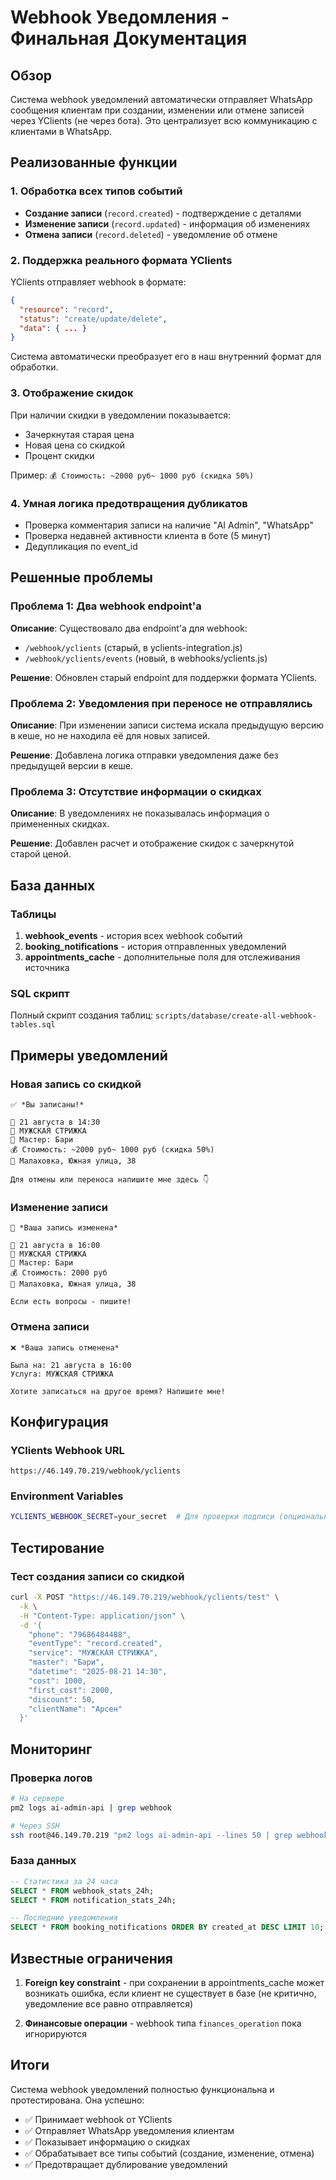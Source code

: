 # Webhook Уведомления - Финальная Документация

## Обзор

Система webhook уведомлений автоматически отправляет WhatsApp сообщения клиентам при создании, изменении или отмене записей через YClients (не через бота). Это централизует всю коммуникацию с клиентами в WhatsApp.

## Реализованные функции

### 1. Обработка всех типов событий
- **Создание записи** (`record.created`) - подтверждение с деталями
- **Изменение записи** (`record.updated`) - информация об изменениях
- **Отмена записи** (`record.deleted`) - уведомление об отмене

### 2. Поддержка реального формата YClients
YClients отправляет webhook в формате:
```json
{
  "resource": "record",
  "status": "create/update/delete",
  "data": { ... }
}
```

Система автоматически преобразует его в наш внутренний формат для обработки.

### 3. Отображение скидок
При наличии скидки в уведомлении показывается:
- Зачеркнутая старая цена
- Новая цена со скидкой
- Процент скидки

Пример: `💰 Стоимость: ~2000 руб~ 1000 руб (скидка 50%)`

### 4. Умная логика предотвращения дубликатов
- Проверка комментария записи на наличие "AI Admin", "WhatsApp"
- Проверка недавней активности клиента в боте (5 минут)
- Дедупликация по event_id

## Решенные проблемы

### Проблема 1: Два webhook endpoint'а
**Описание**: Существовало два endpoint'а для webhook:
- `/webhook/yclients` (старый, в yclients-integration.js)
- `/webhook/yclients/events` (новый, в webhooks/yclients.js)

**Решение**: Обновлен старый endpoint для поддержки формата YClients.

### Проблема 2: Уведомления при переносе не отправлялись
**Описание**: При изменении записи система искала предыдущую версию в кеше, но не находила её для новых записей.

**Решение**: Добавлена логика отправки уведомления даже без предыдущей версии в кеше.

### Проблема 3: Отсутствие информации о скидках
**Описание**: В уведомлениях не показывалась информация о примененных скидках.

**Решение**: Добавлен расчет и отображение скидок с зачеркнутой старой ценой.

## База данных

### Таблицы
1. **webhook_events** - история всех webhook событий
2. **booking_notifications** - история отправленных уведомлений
3. **appointments_cache** - дополнительные поля для отслеживания источника

### SQL скрипт
Полный скрипт создания таблиц: `scripts/database/create-all-webhook-tables.sql`

## Примеры уведомлений

### Новая запись со скидкой
```
✅ *Вы записаны!*

📅 21 августа в 14:30
💇 МУЖСКАЯ СТРИЖКА
👤 Мастер: Бари
💰 Стоимость: ~2000 руб~ 1000 руб (скидка 50%)
📍 Малаховка, Южная улица, 38

Для отмены или переноса напишите мне здесь 👇
```

### Изменение записи
```
📝 *Ваша запись изменена*

📅 21 августа в 16:00
💇 МУЖСКАЯ СТРИЖКА
👤 Мастер: Бари
💰 Стоимость: 2000 руб
📍 Малаховка, Южная улица, 38

Если есть вопросы - пишите!
```

### Отмена записи
```
❌ *Ваша запись отменена*

Была на: 21 августа в 16:00
Услуга: МУЖСКАЯ СТРИЖКА

Хотите записаться на другое время? Напишите мне!
```

## Конфигурация

### YClients Webhook URL
```
https://46.149.70.219/webhook/yclients
```

### Environment Variables
```bash
YCLIENTS_WEBHOOK_SECRET=your_secret  # Для проверки подписи (опционально)
```

## Тестирование

### Тест создания записи со скидкой
```bash
curl -X POST "https://46.149.70.219/webhook/yclients/test" \
  -k \
  -H "Content-Type: application/json" \
  -d '{
    "phone": "79686484488",
    "eventType": "record.created",
    "service": "МУЖСКАЯ СТРИЖКА",
    "master": "Бари",
    "datetime": "2025-08-21 14:30",
    "cost": 1000,
    "first_cost": 2000,
    "discount": 50,
    "clientName": "Арсен"
  }'
```

## Мониторинг

### Проверка логов
```bash
# На сервере
pm2 logs ai-admin-api | grep webhook

# Через SSH
ssh root@46.149.70.219 "pm2 logs ai-admin-api --lines 50 | grep webhook"
```

### База данных
```sql
-- Статистика за 24 часа
SELECT * FROM webhook_stats_24h;
SELECT * FROM notification_stats_24h;

-- Последние уведомления
SELECT * FROM booking_notifications ORDER BY created_at DESC LIMIT 10;
```

## Известные ограничения

1. **Foreign key constraint** - при сохранении в appointments_cache может возникать ошибка, если клиент не существует в базе (не критично, уведомление все равно отправляется)

2. **Финансовые операции** - webhook типа `finances_operation` пока игнорируются

## Итоги

Система webhook уведомлений полностью функциональна и протестирована. Она успешно:
- ✅ Принимает webhook от YClients
- ✅ Отправляет WhatsApp уведомления клиентам
- ✅ Показывает информацию о скидках
- ✅ Обрабатывает все типы событий (создание, изменение, отмена)
- ✅ Предотвращает дублирование уведомлений
